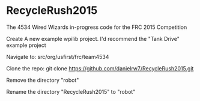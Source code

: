 # RecycleRush2015
The 4534 Wired Wizards in-progress code for the FRC 2015 Competition


Create A new example wpilib project. I'd recommend the "Tank Drive" example project

Navigate to:
src/org/usfirst/frc/team4534

Clone the repo:
git clone https://github.com/danielrw7/RecycleRush2015.git

Remove the directory "robot"

Rename the directory "RecycleRush2015" to "robot"